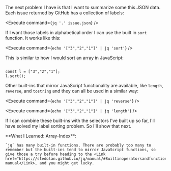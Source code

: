 <script>
import Link from "components/Link.svelte";
import Alert from "components/Alert.svelte";
import Execute from "components/Execute.svelte";
</script>

The next problem I have is that I want to summarize some this JSON data. Each issue returned by GitHub has a collection of labels:

<Execute command={`jq '.' issue.json`} />

If I want those labels in alphabetical order I can use the built in `sort` function. It works like this:

<Execute command={`echo '["3","2","1"]' | jq 'sort'`} />

This is similar to how I would sort an array in JavaScript:

<code>
const l = ["3","2","1"];
l.sort();
</code>

Other built-ins that mirror JavaScript functionality are available, like `length`, `reverse`, and `tostring` and they can all be used in a similar way:

<Execute command={`echo '["3","2","1"]' | jq 'reverse'`} />

<Execute command={`echo '["3","2","1"]' | jq 'length'`} />

If I can combine these built-ins with the selectors I've built up so far, I'll have solved my label sorting problem. So I'll show that next.

<Alert color="secondary">
	**What I Learned: Array-Index**:

	`jq` has many built-in functions. There are probably too many to remember but the built-ins tend to mirror JavaScript functions, so give those a try before heading to the <Link href="https://stedolan.github.io/jq/manual/#Builtinoperatorsandfunctions">jq manual</Link>, and you might get lucky.
</Alert>
